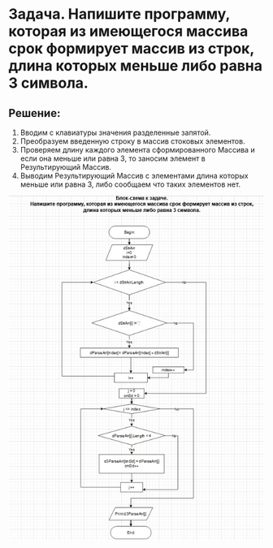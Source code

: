 ﻿# **Задача. Напишите программу, которая из имеющегося массива срок формирует массив из строк, длина которых меньше либо равна 3 символа.**

## Решение:

1. Вводим с клавиатуры значения разделенные запятой.
2. Преобразуем введенную строку в массив стоковых элементов.
3. Проверяем длину каждого элемента сформированного Массива и если она меньше или равна 3, то заносим элемент в Результирующий Массив.
4. Выводим Результирующий Массив с элементами длина которых меньше или равна 3, либо сообщаем что таких элементов нет. 

![Блок схема](ItogDZ_BS.jpg)